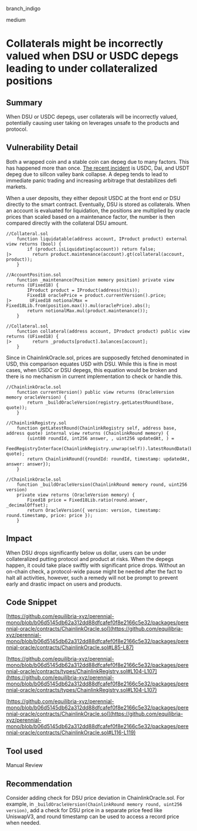 branch_indigo

medium

# Collaterals might be incorrectly valued when DSU or USDC depegs leading to under collateralized positions

## Summary
When DSU or USDC depegs, user collaterals will be incorrectly valued, potentially causing user taking on leverages unsafe to the products and protocol.
## Vulnerability Detail
Both a wrapped coin and a stable coin can depeg due to many factors. This has happened more than once. [The recent incident](https://cointelegraph.com/news/how-and-why-do-stablecoins-depeg) is USDC, Dai, and USDT depeg due to sillcon valley bank collapse. A depeg tends to lead to immediate panic trading and increasing arbitrage that destabilizes defi markets. 

When a user deposits, they either deposit USDC at the front end or DSU directly to the smart contract. Eventually, DSU is stored as collaterals. When an account is evaluated for liquidation, the positions are multiplied by oracle prices than scaled based on a maintenance factor, the number is then compared directly with the collateral DSU amount. 

```solidity
//Collateral.sol
    function liquidatable(address account, IProduct product) external view returns (bool) {
        if (product.isLiquidating(account)) return false;
|>        return product.maintenance(account).gt(collateral(account, product));
    }
```
```solidity
//AccountPosition.sol
    function _maintenance(Position memory position) private view returns (UFixed18) {
        IProduct product = IProduct(address(this));
        Fixed18 oraclePrice = product.currentVersion().price;
|>       UFixed18 notionalMax = Fixed18Lib.from(position.max()).mul(oraclePrice).abs();
        return notionalMax.mul(product.maintenance());
    }
```
```solidity
//Collateral.sol
    function collateral(address account, IProduct product) public view returns (UFixed18) {
|>        return _products[product].balances[account];
    }
```
Since in ChainlinkOracle.sol, prices are supposedly fetched denominated in USD, this comparison equates USD with DSU. While this is fine in most cases, when USDC or DSU depegs, this equation would be broken and there is no mechanism in current implementation to check or handle this.

```solidity
//ChainlinkOracle.sol
    function currentVersion() public view returns (OracleVersion memory oracleVersion) {
        return _buildOracleVersion(registry.getLatestRound(base, quote));
    }
```
```solidity
//ChainlinkRegistry.sol
    function getLatestRound(ChainlinkRegistry self, address base, address quote) internal view returns (ChainlinkRound memory) {
        (uint80 roundId, int256 answer, , uint256 updatedAt, ) =
            FeedRegistryInterface(ChainlinkRegistry.unwrap(self)).latestRoundData(base, quote);
        return ChainlinkRound({roundId: roundId, timestamp: updatedAt, answer: answer});
    }
```
```solidity
//ChainlinkOracle.sol
    function _buildOracleVersion(ChainlinkRound memory round, uint256 version)
    private view returns (OracleVersion memory) {
        Fixed18 price = Fixed18Lib.ratio(round.answer, _decimalOffset);
        return OracleVersion({ version: version, timestamp: round.timestamp, price: price });
    }
```
## Impact

When DSU drops significantly below us dollar, users can be under collateralized putting protocol and product at risks. When the depegs happen, it could take place swiftly with significant price drops. Without an on-chain check, a protocol-wide pause might be needed after the fact to halt all activities, however, such a remedy will not be prompt to prevent early and drastic impact on users and products. 

## Code Snippet
[https://github.com/equilibria-xyz/perennial-mono/blob/b06d5145db62a312dd88dfcafef0f8e2166c5e32/packages/perennial-oracle/contracts/ChainlinkOracle.sol](https://github.com/equilibria-xyz/perennial-mono/blob/b06d5145db62a312dd88dfcafef0f8e2166c5e32/packages/perennial-oracle/contracts/ChainlinkOracle.sol#L85-L87)

[https://github.com/equilibria-xyz/perennial-mono/blob/b06d5145db62a312dd88dfcafef0f8e2166c5e32/packages/perennial-oracle/contracts/types/ChainlinkRegistry.sol#L104-L107](https://github.com/equilibria-xyz/perennial-mono/blob/b06d5145db62a312dd88dfcafef0f8e2166c5e32/packages/perennial-oracle/contracts/types/ChainlinkRegistry.sol#L104-L107)

[https://github.com/equilibria-xyz/perennial-mono/blob/b06d5145db62a312dd88dfcafef0f8e2166c5e32/packages/perennial-oracle/contracts/ChainlinkOracle.sol](https://github.com/equilibria-xyz/perennial-mono/blob/b06d5145db62a312dd88dfcafef0f8e2166c5e32/packages/perennial-oracle/contracts/ChainlinkOracle.sol#L116-L119)
## Tool used

Manual Review

## Recommendation
Consider adding check for DSU price deviation in ChainlinkOracle.sol. For example, in `_buildOracleVersion(ChainlinkRound memory round, uint256 version)`, add a check for DSU price in a separate price feed like UniswapV3, and round timestamp can be used to access a record price when needed. 
